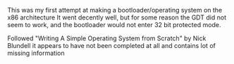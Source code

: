 This was my first attempt at making a bootloader/operating system on the x86 architecture
It went decently well, but for some reason the GDT did not seem to work, and the bootloader would
not enter 32 bit protected mode. 

Followed "Writing A Simple Operating System from Scratch" by Nick Blundell
it appears to have not been completed at all and contains lot of missing information
